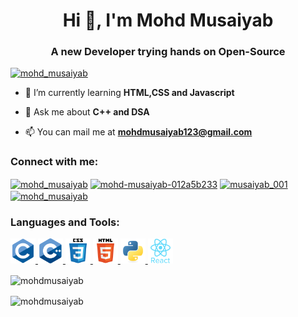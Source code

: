<h1 align="center">Hi 👋, I'm Mohd Musaiyab</h1>
<h3 align="center">A new Developer trying hands on Open-Source</h3>


<p align="left"> <a href="https://twitter.com/mohd_musaiyab" target="blank"><img src="https://img.shields.io/twitter/follow/mohd_musaiyab?logo=twitter&style=for-the-badge" alt="mohd_musaiyab" /></a> </p>

- 🌱 I’m currently learning **HTML,CSS and Javascript**

- 💬 Ask me about **C++ and DSA**

- 📫 You can mail me at **mohdmusaiyab123@gmail.com**

<h3 align="left">Connect with me:</h3>
<p align="left">
<a href="https://twitter.com/mohd_musaiyab" target="blank"><img align="center" src="https://raw.githubusercontent.com/rahuldkjain/github-profile-readme-generator/master/src/images/icons/Social/twitter.svg" alt="mohd_musaiyab" height="30" width="40" /></a>
<a href="https://linkedin.com/in/mohd-musaiyab-012a5b233" target="blank"><img align="center" src="https://raw.githubusercontent.com/rahuldkjain/github-profile-readme-generator/master/src/images/icons/Social/linked-in-alt.svg" alt="mohd-musaiyab-012a5b233" height="30" width="40" /></a>
<a href="https://instagram.com/musaiyab_001" target="blank"><img align="center" src="https://raw.githubusercontent.com/rahuldkjain/github-profile-readme-generator/master/src/images/icons/Social/instagram.svg" alt="musaiyab_001" height="30" width="40" /></a>
<a href="https://www.leetcode.com/mohd_musaiyab" target="blank"><img align="center" src="https://raw.githubusercontent.com/rahuldkjain/github-profile-readme-generator/master/src/images/icons/Social/leet-code.svg" alt="mohd_musaiyab" height="30" width="40" /></a>
</p>

<h3 align="left">Languages and Tools:</h3>
<p align="left"> <a href="https://www.cprogramming.com/" target="_blank" rel="noreferrer"> <img src="https://raw.githubusercontent.com/devicons/devicon/master/icons/c/c-original.svg" alt="c" width="40" height="40"/> </a> <a href="https://www.w3schools.com/cpp/" target="_blank" rel="noreferrer"> <img src="https://raw.githubusercontent.com/devicons/devicon/master/icons/cplusplus/cplusplus-original.svg" alt="cplusplus" width="40" height="40"/> </a> <a href="https://www.w3schools.com/css/" target="_blank" rel="noreferrer"> <img src="https://raw.githubusercontent.com/devicons/devicon/master/icons/css3/css3-original-wordmark.svg" alt="css3" width="40" height="40"/> </a> <a href="https://www.w3.org/html/" target="_blank" rel="noreferrer"> <img src="https://raw.githubusercontent.com/devicons/devicon/master/icons/html5/html5-original-wordmark.svg" alt="html5" width="40" height="40"/> </a> <a href="https://www.python.org" target="_blank" rel="noreferrer"> <img src="https://raw.githubusercontent.com/devicons/devicon/master/icons/python/python-original.svg" alt="python" width="40" height="40"/> </a> 
  <a href="https://reactjs.org/" target="_blank" rel="noreferrer"> <img src="https://raw.githubusercontent.com/devicons/devicon/master/icons/react/react-original-wordmark.svg" alt="react" width="40" height="40"/> </a> 
</p>

<p><img align="center" src="https://github-readme-stats.vercel.app/api/top-langs?username=mohdmusaiyab&show_icons=true&locale=en&layout=compact" alt="mohdmusaiyab" /></p>

<p><img align="center" src="https://github-readme-streak-stats.herokuapp.com/?user=mohdmusaiyab&" alt="mohdmusaiyab" /></p>
